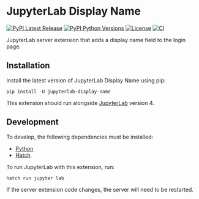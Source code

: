 # JupyterLab Display Name

[![PyPI Latest Release](https://img.shields.io/pypi/v/datalogs)](https://pypi.org/project/jupyterlab-display-name/)
[![PyPI Python Versions](https://img.shields.io/pypi/pyversions/jupyterlab-display-name)](https://pypi.org/project/jupyterlab-display-name/)
[![License](https://img.shields.io/pypi/l/jupyterlab-display-name)](https://github.com/PainterQubits/jupyterlab-display-name/blob/main/LICENSE)
[![CI](https://github.com/PainterQubits/jupyterlab-display-name/actions/workflows/ci.yml/badge.svg)](https://github.com/PainterQubits/jupyterlab-display-name/actions/workflows/ci.yml)

JupyterLab server extension that adds a display name field to the login page.

## Installation

Install the latest version of JupyterLab Display Name using pip:

```
pip install -U jupyterlab-display-name
```

This extension should run alongside
[JupyterLab](https://jupyterlab.readthedocs.io/en/stable/getting_started/installation.html)
version 4.

## Development

To develop, the following dependencies must be installed:

- [Python](https://www.python.org/downloads/)
- [Hatch](https://hatch.pypa.io/latest/install/)

To run JupyterLab with this extension, run:

```
hatch run jupyter lab
```

If the server extension code changes, the server will need to be restarted.

